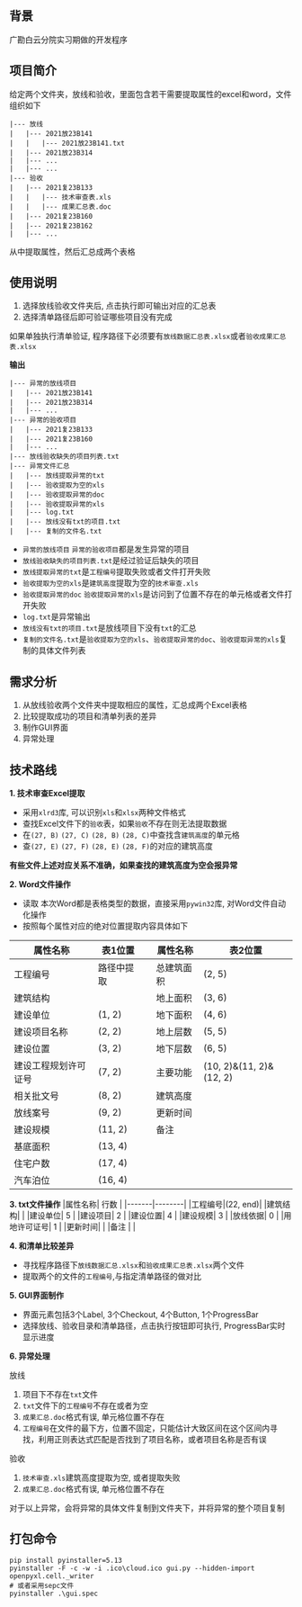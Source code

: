 ## 背景
广勘白云分院实习期做的开发程序
## 项目简介
给定两个文件夹，放线和验收，里面包含若干需要提取属性的excel和word，文件组织如下
```
|--- 放线
|   |--- 2021放23B141
|   |   |--- 2021放23B141.txt
|   |--- 2021放23B314
|   |--- ...
|   |--- ...
|--- 验收
|   |--- 2021复23B133
|   |   |--- 技术审查表.xls
|   |   |--- 成果汇总表.doc
|   |--- 2021复23B160
|   |--- 2021复23B162
|   |--- ...
```
从中提取属性，然后汇总成两个表格

## 使用说明
1. 选择放线验收文件夹后, 点击执行即可输出对应的汇总表
2. 选择清单路径后即可验证哪些项目没有完成

如果单独执行清单验证, 程序路径下必须要有`放线数据汇总表.xlsx`或者`验收成果汇总表.xlsx` 

**输出** 
```
|--- 异常的放线项目
|   |--- 2021放23B141
|   |--- 2021放23B314
|   |--- ...
|--- 异常的验收项目
|   |--- 2021复23B133
|   |--- 2021复23B160
|   |--- ...
|--- 放线验收缺失的项目列表.txt
|--- 异常文件汇总
|   |--- 放线提取异常的txt
|   |--- 验收提取为空的xls
|   |--- 验收提取异常的doc
|   |--- 验收提取异常的xls
|   |--- log.txt
|   |--- 放线没有txt的项目.txt
|   |--- 复制的文件名.txt
```
- `异常的放线项目` `异常的验收项目`都是发生异常的项目
- `放线验收缺失的项目列表.txt`是经过验证后缺失的项目
- `放线提取异常的txt`是`工程编号`提取失败或者文件打开失败
- `验收提取为空的xls`是`建筑高度`提取为空的`技术审查.xls`
- `验收提取异常的doc` `验收提取异常的xls`是访问到了位置不存在的单元格或者文件打开失败
- `log.txt`是异常输出
- `放线没有txt的项目.txt`是放线项目下没有`txt`的汇总
- `复制的文件名.txt`是`验收提取为空的xls`、`验收提取异常的doc`、`验收提取异常的xls`复制的具体文件列表

## 需求分析
1. 从放线验收两个文件夹中提取相应的属性，汇总成两个Excel表格
2. 比较提取成功的项目和清单列表的差异
3. 制作GUI界面
4. 异常处理

## 技术路线
**1. 技术审查Excel提取**
- 采用`xlrd3`库, 可以识别`xls`和`xlsx`两种文件格式
- 查找Excel文件下的`验收`表，如果`验收`不存在则无法提取数据
- 在`(27, B)` `(27, C)` `(28, B)` `(28, C)`中查找含`建筑高度`的单元格
- 查`(27, E)` `(27, F)` `(28, E)` `(28, F)`的对应的建筑高度

**有些文件上述对应关系不准确，如果查找的建筑高度为空会报异常**
  
**2. Word文件操作**
- 读取 本次Word都是表格类型的数据，直接采用`pywin32`库, 对Word文件自动化操作
- 按照每个属性对应的绝对位置提取内容具体如下

|属性名称|  表1位置    |   |属性名称|  表2位置    |
|-------|--------  |-------|-------|-------- |
|工程编号|路径中提取|   |总建筑面积|(2, 5)|
|建筑结构|         |   |地上面积|(3, 6)|
|建设单位|(1, 2)    |   |地下面积|(4, 6)|
|建设项目名称|(2, 2)|   |地上层数|(5, 5)|
|建设位置|(3, 2)    |   |地下层数|(6, 5)|
|建设工程规划许可证号|(7, 2)|   |主要功能|(10, 2)&(11, 2)&(12, 2)|
|相关批文号|(8, 2)  |   |建筑高度|      |
|放线案号|(9, 2)    |   |更新时间|      |
|建设规模|(11, 2)   |   |备注    |      |
|基底面积|(13, 4)   |
|住宅户数|(17, 4)   |
|汽车泊位|(16, 4)   |

**3. txt文件操作**
|属性名称|  行数  |
|-------|--------|
|工程编号|(22, end)|
|建筑结构|        |
|建设单位|   5    |
|建设项目|   2    |
|建设位置|   4    |
|建设规模|   3    |
|放线依据|   0    |
|用地许可证号|   1    |
|更新时间|        |
|备注   |        |

**4. 和清单比较差异**
- 寻找程序路径下`放线数据汇总.xlsx`和`验收成果汇总表.xlsx`两个文件
- 提取两个的文件的`工程编号`,与指定清单路径的做对比

**5. GUI界面制作**
- 界面元素包括3个Label, 3个Checkout, 4个Button, 1个ProgressBar
- 选择放线、验收目录和清单路径，点击执行按钮即可执行, ProgressBar实时显示进度

**6. 异常处理** 

放线 
1. 项目下不存在`txt`文件
2. `txt`文件下的`工程编号`不存在或者为空
3. `成果汇总.doc`格式有误, 单元格位置不存在
4. `工程编号`在文件的最下方，位置不固定，只能估计大致区间在这个区间内寻找，利用正则表达式匹配是否找到了项目名称，或者项目名称是否有误
  
验收
1. `技术审查.xls`建筑高度提取为空, 或者提取失败
2. `成果汇总.doc`格式有误, 单元格位置不存在

对于以上异常，会将异常的具体文件复制到文件夹下，并将异常的整个项目复制

## 打包命令
```shell
pip install pyinstaller=5.13
pyinstaller -F -c -w -i .ico\cloud.ico gui.py --hidden-import openpyxl.cell._writer
# 或者采用sepc文件
pyinstaller .\gui.spec
```

